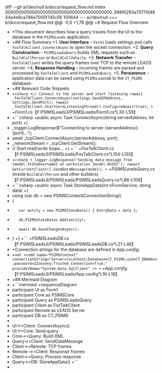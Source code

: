 diff --git a//dev/null b/docs/request_flow.md
index 0000000000000000000000000000000000000000..588f6293a70711d4844a4e6ca746e7005f7d5c56 100644
--- a//dev/null
+++ b/docs/request_flow.md
@@ -0,0 +1,78 @@
+# Request Flow Overview

- +This document describes how a query travels from the UI to the database in the `PSIMSLeads` application.
- +## Flow Summary
  +1. **User Interface** – `Form1` loads settings and calls `FoxTalkClient.ConnectAsync` to open the socket connection.
  +2. **Query Construction** – `PSIMSLeadsQuery` builds XML requests such as `BuildCallPerson` or `BuildCallVehicle`.
  +3. **Network Transfer** – `FoxTalkClient` writes the query frames over TCP to the remote LEADS server.
  +4. **Response Handling** – incoming frames are parsed and processed by `FoxTalkClient` and `PSIMSLeadsQuery`.
  +5. **Persistence** – application data can be saved using `PSIMSLeadsDB` to the `CT_PSIMS` database.
- +## Relevant Code Snippets
- +`csharp
+// Connect to the server and start listening
+await _foxTalkClient.ConnectAsync(settings.SendIPAddress, settings.SendPort);
+await _foxTalkClient.StartCoreListeningThread().ConfigureAwait(true);
+` +_Form1.cs_【F:PSIMSLeads3/PSIMSLeads/Form1.cs†L30-L59】
- +```csharp
  +public async Task ConnectAsync(string serverAddress, int port)
  +{
- \_logger.LogResponse($"Connecting to server {serverAddress}:{port}...");
- await \_tcpClient.ConnectAsync(serverAddress, port);
- \_networkStream = \_tcpClient.GetStream();
- // Start read/write loops...
  +}
  +``` +_FoxTalkClient.cs_【F:PSIMSLeads3/PSIMSLeads/FoxTalkClient.cs†L104-L135】
- +`csharp
+_logger.LogResponse("Sending data message from {model.StateUsername} at workstation {model.WSID}");
+await GetCurrentClient().SendDataMessage(model);
+` +_PSIMSLeadsQuery.cs_ (inside `BuildCallPerson` and other builders)【F:PSIMSLeads3/PSIMSLeads/PSIMSLeadsQuery.cs†L86-L109】
- +```csharp
  +public async Task StoreAppData(int nFromService, string data)
  +{
- using (var db = new PSIMSContext(ConnectionString))
- {
-        var entity = new PSIMSStateData() { EntryData = data };
-        db.PSIMSStateDatas.Add(entity);
-        await db.SaveChangesAsync();
- }
  +}
  +``` +_PSIMSLeadsDB.cs_【F:PSIMSLeads3/PSIMSLeads/PSIMSLeadsDB.cs†L21-L48】
- +Connection strings for the database are defined in _App.config_:
- +`xml
+<add name="PSIMSContext" connectionString="Server=localhost;Database=CT_PSIMS;uid=CT_DBAdmin;password=22seavey;Trusted_Connection=True;" providerName="System.Data.SqlClient" />
+` +_App.config_【F:PSIMSLeads3/PSIMSLeads/App.config†L16-L18】
- +## Mermaid Diagram
- +```mermaid
  +sequenceDiagram
- participant UI as Form1
- participant Core as PSIMSCore
- participant Query as PSIMSLeadsQuery
- participant Client as FoxTalkClient
- participant Remote as LEADS Server
- participant DB as CT_PSIMS
-
- UI->>Client: ConnectAsync()
- UI->>Core: Send query
- Core->>Query: Build XML
- Query->>Client: SendDataMessage
- Client->>Remote: TCP frames
- Remote-->>Client: Response frames
- Client->>Query: Process response
- Query->>DB: StoreAppData()
  +```
-
